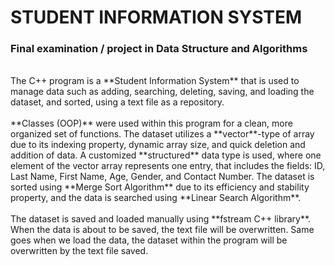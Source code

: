 # STUDENT INFORMATION SYSTEM

### **Final examination / project in Data Structure and Algorithms**

<br>
The C++ program is a **Student Information System** that is used to manage data such as adding, searching, deleting, saving, and loading the dataset, and sorted, using a text file as a repository. 
<br>
<br>
**Classes (OOP)** were used within this program for a clean, more organized set of functions. The dataset utilizes a **vector**-type of array due to its indexing property, dynamic array size, and quick deletion and addition of data. A customized **structured** data type is used, where one element of the vector array represents one entry, that includes the fields: ID, Last Name, First Name, Age, Gender, and Contact Number. The dataset is sorted using **Merge Sort Algorithm** due to its efficiency and stability property, and the data is searched using **Linear Search Algorithm**. 
<br>
<br>
The dataset is saved and loaded manually using **fstream C++ library**. When the data is about to be saved, the text file will be overwritten. Same goes when we load the data, the dataset within the program will be overwritten by the text file saved.  
<br>
<br>
